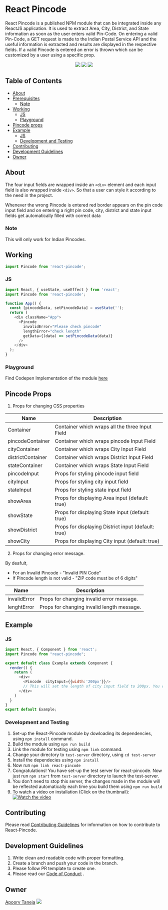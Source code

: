 # React Pincode

React Pincode is a published NPM module that can be integrated inside any ReactJS application. It is used to extract Area, City, District, and State information as soon as the user enters valid Pin-Code. On entering a valid Pin-Code, a GET request is made to the Indian Postal Service API and the useful information is extracted and results are displayed in the respective fields. If a valid Pincode is entered an error is thrown which can be customized by a user using a specific prop.

<div align="center">
    <img src="https://forthebadge.com/images/badges/powered-by-responsibility.svg" >
    <img src="https://forthebadge.com/images/badges/built-with-love.svg" >
    <img src="https://forthebadge.com/images/badges/made-with-javascript.svg" >
</div>


## Table of Contents

- [About](#about)
- [Prerequisites](#prerequisites)
  - [Note](#note)
- [Working](#working)
  - [JS](#js)
  - [Playground](#playground)
- [Pincode props](#pincode-props)
- [Example](#example)
  - [JS](#js-1)
  - [Development and Testing](#development-and-testing)
- [Contributing](#contributing)
- [Development Guidelines](#development-guidelines)
- [Owner](#owner)

## About

The four input fields are wrapped inside an `<div>` element and each input field is also wrapped inside `<div>`. So that a user can style it according to the need in the project.

Whenever the wrong Pincode is entered red border appears on the pin code input field and on entering a right pin code, city, district and state input fields get automatically filled with correct data

### Note

This will only work for Indian Pincodes.

## Working

```js
import Pincode from 'react-pincode';
```

### JS

```js
import React, { useState, useEffect } from 'react';
import Pincode from 'react-pincode';

function App() {
  const [pincodeData, setPincodeData] = useState('');
  return (
    <div className="App">
      <Pincode
        invalidError="Please check pincode"
        lengthError="check length"
        getData={(data) => setPincodeData(data)}
      />
    </div>
  );
}
```

### Playground

Find Codepen Implementation of the module [here](https://codesandbox.io/s/proud-waterfall-fljqj?file=/src/App.js)

## Pincode Props

1. Props for changing CSS properties

| Name              | Description                                         |
| ----------------- | --------------------------------------------------- |
| Container         | Container which wraps all the three Input Field     |
| pincodeContainer  | Container which wraps pincode Input Field           |
| cityContainer     | Container which wraps City Input Field              |
| districtContainer | Container which wraps District Input Field          |
| stateContainer    | Container which wraps State Input Field             |
| pincodeInput      | Props for styling pincode input field               |
| cityInput         | Props for styling city input field                  |
| stateInput        | Props for styling state input field                 |
| showArea          | Props for displaying Area input (default: true)     |
| showState         | Props for displaying State input (default: true)    |
| showDistrict      | Props for displaying District input (default: true) |
| showCity          | Props for displaying City input (default: true)     |



2. Props for changing error message.

By deafult,

- For an Invalid Pincode - "Invalid PIN Code"
- If Pincode length is not valid - "ZIP code must be of 6 digits"

| Name         | Description                                |
| ------------ | ------------------------------------------ |
| invalidError | Props for changing invalid error message.  |
| lenghtError  | Props for changing invalid length message. |

## Example

### JS

```js
import React, { Component } from 'react';
import Pincode from "react-pincode";

export default class Example extends Component {
  render() {
    return (
      <div>
        <Pincode  cityInput={{width:'200px'}}/>
        // This will set the length of city input field to 200px. You can play with rest of the props to style it according to your need.
      </div>
    )
  }
}
export default Example;
```

### Development and Testing

1. Set-up the React-Pincode module by dowloading its dependencies, using `npm install` command.
2. Build the module using `npm run build`
3. Link the module for testing using `npm link` command.
4. Change your directory to `test-server` directory, using `cd test-server`
5. Install the dependecies using `npm install`
6. Now run `npm link react-pincode`
7. Congratulations! You have set-up the test server for react-pincode.
   Now just run `npm start` from `test-server` directory to launch the test-server.
8. You don't need to stop this server, the changes made in the module will be reflected automatically each time you build them using `npm run build`
9. To watch a video on installation (Click on the thumbnail):
   [![Watch the video](https://img.youtube.com/vi/DtBObHLaQDA/maxresdefault.jpg)](https://www.youtube.com/watch?v=DtBObHLaQDA)

## Contributing

Please read [Contributing Guidelines](./CONTRIBUTING.md) for information on how to contribute to React-Pincode.

## Development Guidelines

1. Write clean and readable code with proper formatting.
2. Create a branch and push your code in the branch.
3. Please follow PR template to create one.
4. Please read our [Code of Conduct](./CODE_OF_CONDUCT.md) .

## Owner

[Apoorv Taneja](https://github.com/plxity) <img src="https://img.shields.io/twitter/follow/apoorv_taneja?label=Follow&style=social" />
